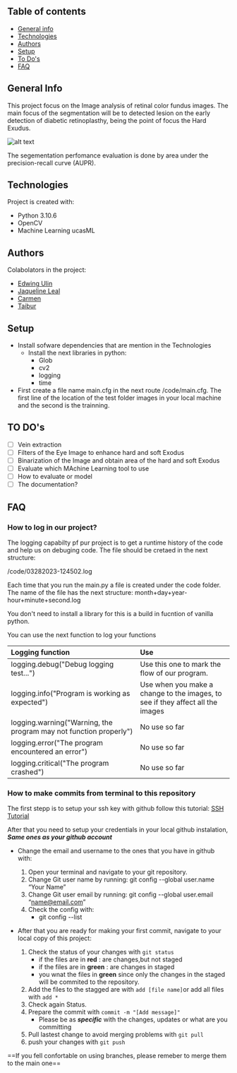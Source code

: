 ## Table of contents
* [General info](#general-info)
* [Technologies](#technologies)
* [Authors](#authors)
* [Setup](#setup)
* [To Do's](#todo)
* [FAQ](#faq)

## General Info
This project focus on the Image analysis of retinal color fundus images. The
main focus of the segmentation will be to detected lesion on the early
detection of diabetic retinoplasthy, being the point of focus the Hard Exudus.

![alt text](https://pub.mdpi-res.com/sensors/sensors-21-03704/article_deploy/html/images/sensors-21-03704-g001.png?1623041606)

The segementation perfomance evaluation is done by area under the
precision-recall curve (AUPR).


## Technologies
Project is created with: 
* Python 3.10.6
* OpenCV 
* Machine Learning ucasML

## Authors
Colabolators in the project: 
* [Edwing Ulin](https://github.com/EdAlita)
* [Jaqueline Leal](https://github.com/JLealc)
* [Carmen]()
* [Taibur]()

## Setup
* Install sofware dependencies that are mention in the Technologies
    * Install the next libraries in python:
        * Glob
        * cv2
        * logging
        * time
* First create a file name main.cfg in the next route /code/main.cfg. The first line of the location of the test folder images in your local machine and the second is the trainning.
## TO DO's

- [ ] Vein extraction
- [ ] Filters of the Eye Image to enhance hard and soft Exodus
- [ ] Binarization of the Image and obtain area of the hard and soft Exodus
- [ ] Evaluate which MAchine Learning tool to use
- [ ] How to evaluate or model
- [ ] The documentation?

## FAQ

### How to log in our project?

The logging capabilty pf pur project is to get a runtime history of the code and help us on debuging code. The file should be cretaed in the next structure:

/code/03282023-124502.log

Each time that you run the main.py a file is created under the code folder. The name of the file has the next structure:  month+day+year-hour+minute+second.log

You don't need to install a library for this is a build in fucntion of vanilla python.

You can use the next function to log your functions

|Logging function                                                     |Use                                                                             |
|:---                                                                 |:---                                                                            |
|logging.debug("Debug logging test...")                               | Use this one to mark the flow of our program.                                  |
|logging.info("Program is working as expected")                       | Use when you make a change to the images, to see if they affect all the images |
|logging.warning("Warning, the program may not function properly")    | No use so far                                                                  |
|logging.error("The program encountered an error")                    | No use so far                                                                  |
|logging.critical("The program crashed")                              | No use so far                                                                  |

### How to make commits from terminal to this repository

The first stepp is to setup your ssh key with github follow this tutorial: 
    [SSH Tutorial](https://docs.github.com/en/authentication/connecting-to-github-with-ssh)

After that you need to setup your credentials in your local github instalation, ***Same ones as your github account***

* Change the email and username to the ones that you have in github with:
    1. Open your terminal and navigate to your git repository.
    2. Change Git user name by running: git config --global user.name “Your Name”
    3. Change Git user email by running: git config --global user.email “name@email.com”
    4. Check the config with:
        * git config --list

* After that you are ready for making your first commit, navigate to your local copy of this project: 
    1. Check the status of your changes with `git status`
        * if the files are in __red__ : are changes,but not staged
        * if the files are in __green__ : are changes in staged
        * you wnat the files in __green__ since only the changes in the staged will be commited to the repository.
    2. Add the files to the stagged are with `add [file name]`or add all files with `add *`
    3. Check again Status.
    4. Prepare the commit with `commit -m "[Add message]"`
        * Please be as ***specific*** with the changes, updates or what are you committing
    5. Pull lastest change to avoid merging problems with `git pull`
    6. push your changes with `git push`

==If you fell confortable on using branches, please remeber to merge them to the main one==








